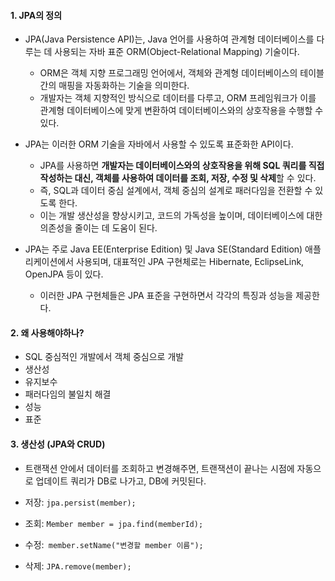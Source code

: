 
#### 1. JPA의 정의

- JPA(Java Persistence API)는, Java 언어를 사용하여 관계형 데이터베이스를 다루는 데 사용되는 자바 표준 ORM(Object-Relational Mapping) 기술이다.
	- ORM은 객체 지향 프로그래밍 언어에서, 객체와 관계형 데이터베이스의 테이블 간의 매핑을 자동화하는 기술을 의미한다. 
	- 개발자는 객체 지향적인 방식으로 데이터를 다루고, ORM 프레임워크가 이를 관계형 데이터베이스에 맞게 변환하여 데이터베이스와의 상호작용을 수행할 수 있다.

- JPA는 이러한 ORM 기술을 자바에서 사용할 수 있도록 표준화한 API이다.
	- JPA를 사용하면 **개발자는 데이터베이스와의 상호작용을 위해 SQL 쿼리를 직접 작성하는 대신, 객체를 사용하여 데이터를 조회, 저장, 수정 및 삭제**할 수 있다.
	- 즉, SQL과 데이터 중심 설계에서, 객체 중심의 설계로 패러다임을 전환할 수 있도록 한다.
	- 이는 개발 생산성을 향상시키고, 코드의 가독성을 높이며, 데이터베이스에 대한 의존성을 줄이는 데 도움이 된다.

- JPA는 주로 Java EE(Enterprise Edition) 및 Java SE(Standard Edition) 애플리케이션에서 사용되며, 대표적인 JPA 구현체로는 Hibernate, EclipseLink, OpenJPA 등이 있다.
	- 이러한 JPA 구현체들은 JPA 표준을 구현하면서 각각의 특징과 성능을 제공한다.


#### 2. 왜 사용해야하나?

- SQL 중심적인 개발에서 객체 중심으로 개발
- 생산성
- 유지보수
- 패러다임의 불일치 해결
- 성능
- 표준


#### 3. 생산성 (JPA와 CRUD)

- 트랜잭션 안에서 데이터를 조회하고 변경해주면, 트랜잭션이 끝나는 시점에 자동으로 업데이트 쿼리가 DB로 나가고, DB에 커밋된다.

- 저장: `jpa.persist(member);`
- 조회: `Member member = jpa.find(memberId);`
- 수정:` member.setName("변경할 member 이름");`
- 삭제: `JPA.remove(member);`